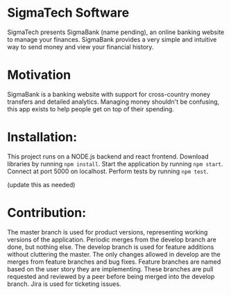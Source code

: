 # SigmaTech Software
SigmaTech presents SigmaBank (name pending), an online banking website to manage your finances. SigmaBank provides a very simple and intuitive way to send money and view your financial history.

# Motivation
SigmaBank is a banking website with support for cross-country money transfers and detailed analytics. Managing money shouldn't be confusing, this app exists to help people get on top of their spending.

# Installation:
This project runs on a NODE.js backend and react frontend. Download libraries by running `npm install`. Start the application by running `npm start`. Connect at port 5000 on localhost.
Perform tests by running `npm test`.

(update this as needed)

# Contribution:
The master branch is used for product versions, representing working versions of the application. Periodic merges from the develop branch are done, but nothing else. The develop branch is used for feature additions without cluttering the master. The only changes allowed in develop are the merges from feature branches and bug fixes. Feature branches are named based on the user story they are implementing. These branches are pull requested and reviewed by a peer before being merged into the develop branch. Jira is used for ticketing issues.


